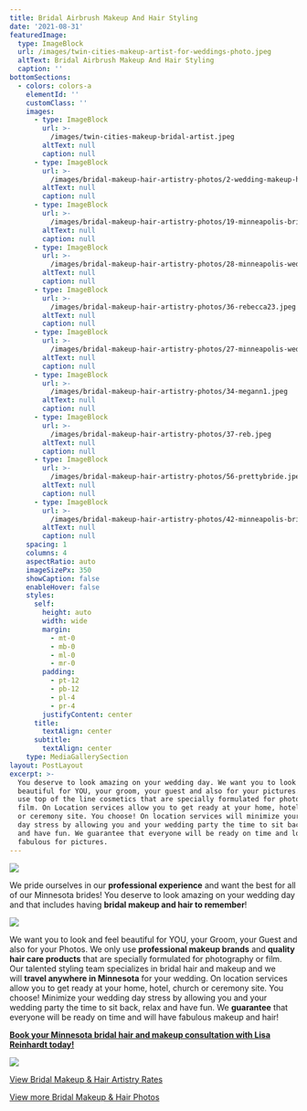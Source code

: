 ```yaml
---
title: Bridal Airbrush Makeup And Hair Styling
date: '2021-08-31'
featuredImage:
  type: ImageBlock
  url: /images/twin-cities-makeup-artist-for-weddings-photo.jpeg
  altText: Bridal Airbrush Makeup And Hair Styling
  caption: ''
bottomSections:
  - colors: colors-a
    elementId: ''
    customClass: ''
    images:
      - type: ImageBlock
        url: >-
          /images/twin-cities-makeup-bridal-artist.jpeg
        altText: null
        caption: null
      - type: ImageBlock
        url: >-
          /images/bridal-makeup-hair-artistry-photos/2-wedding-makeup-hair-artist-twin-cities-makeup.jpeg
        altText: null
        caption: null
      - type: ImageBlock
        url: >-
          /images/bridal-makeup-hair-artistry-photos/19-minneapolis-bridal-hair-makeup-srtist.jpeg
        altText: null
        caption: null
      - type: ImageBlock
        url: >-
          /images/bridal-makeup-hair-artistry-photos/28-minneapolis-wedding-eye-lashes.jpeg
        altText: null
        caption: null
      - type: ImageBlock
        url: >-
          /images/bridal-makeup-hair-artistry-photos/36-rebecca23.jpeg
        altText: null
        caption: null
      - type: ImageBlock
        url: >-
          /images/bridal-makeup-hair-artistry-photos/27-minneapolis-wedding-hair-makeup-artist.jpeg
        altText: null
        caption: null
      - type: ImageBlock
        url: >-
          /images/bridal-makeup-hair-artistry-photos/34-megann1.jpeg
        altText: null
        caption: null
      - type: ImageBlock
        url: >-
          /images/bridal-makeup-hair-artistry-photos/37-reb.jpeg
        altText: null
        caption: null
      - type: ImageBlock
        url: >-
          /images/bridal-makeup-hair-artistry-photos/56-prettybride.jpeg
        altText: null
        caption: null
      - type: ImageBlock
        url: >-
          /images/bridal-makeup-hair-artistry-photos/42-minneapolis-bridal-makeup2.jpeg
        altText: null
        caption: null
    spacing: 1
    columns: 4
    aspectRatio: auto
    imageSizePx: 350
    showCaption: false
    enableHover: false
    styles:
      self:
        height: auto
        width: wide
        margin:
          - mt-0
          - mb-0
          - ml-0
          - mr-0
        padding:
          - pt-12
          - pb-12
          - pl-4
          - pr-4
        justifyContent: center
      title:
        textAlign: center
      subtitle:
        textAlign: center
    type: MediaGallerySection        
layout: PostLayout
excerpt: >-
  You deserve to look amazing on your wedding day. We want you to look and feel
  beautiful for YOU, your groom, your guest and also for your pictures. We only
  use top of the line cosmetics that are specially formulated for photography or
  film. On Location services allow you to get ready at your home, hotel, church
  or ceremony site. You choose! On location services will minimize your wedding
  day stress by allowing you and your wedding party the time to sit back, relax
  and have fun. We guarantee that everyone will be ready on time and looking
  fabulous for pictures.
---
```

![](/images/minneapolis-wedding-hair-styles-0236.jpeg)

We pride ourselves in our **professional experience** and want the best for all of our Minnesota brides! You deserve to look amazing on your wedding day and that includes having **bridal makeup and hair to remember**!

![](/images/bridal-makeup-hair-artistry-photos/24-minneapolis-vintage-wedding-style.jpeg)

We want you to look and feel beautiful for YOU, your Groom, your Guest and also for your Photos. We only use **professional makeup brands** and **quality hair care products** that are specially formulated for photography or film. Our talented styling team specializes in bridal hair and makeup and we will **travel anywhere in Minnesota** for your wedding. On location services allow you to get ready at your home, hotel, church or ceremony site. You choose! Minimize your wedding day stress by allowing you and your wedding party the time to sit back, relax and have fun. We **guarantee** that everyone will be ready on time and will have fabulous makeup and hair! 

[**Book your Minnesota bridal hair and makeup consultation with Lisa Reinhardt today!**](/contact)

![](/images/bridal-makeup-hair-artistry-photos/23-minneapolis-wedding-hair-artist.jpeg)

[View Bridal Makeup & Hair Artistry Rates](/wedding-rates)

[View more Bridal Makeup & Hair Photos](/bridal-makeup-hair-artistry-photos)

